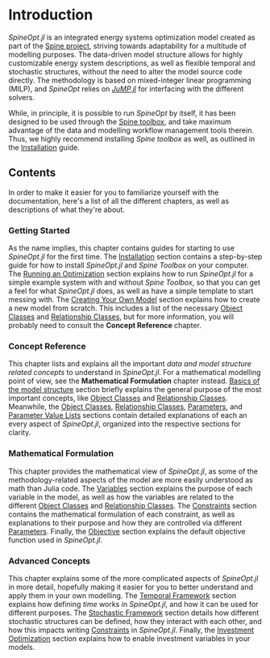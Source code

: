 # Introduction

*SpineOpt.jl* is an integrated energy systems optimization model created as part of the 
[Spine project](http://www.spine-model.org/), striving towards adaptability for a multitude of modelling purposes.
The data-driven model structure allows for highly customizable energy system descriptions, as well as flexible
temporal and stochastic structures, without the need to alter the model source code directly.
The methodology is based on mixed-integer linear programming (MILP), and *SpineOpt* relies on
[*JuMP.jl*](https://github.com/JuliaOpt/JuMP.jl) for interfacing with the different solvers.

While, in principle, it is possible to run *SpineOpt* by itself, it has been designed to be used through the
[Spine toolbox](https://github.com/Spine-project/Spine-Toolbox), and take maximum advantage of the data and modelling
workflow management tools therein.
Thus, we highly recommend installing *Spine toolbox* as well, as outlined in the [Installation](@ref) guide.

## Contents

In order to make it easier for you to familiarize yourself with the documentation, here's a list of all the different
chapters, as well as descriptions of what they're about.

### Getting Started

As the name implies, this chapter contains guides for starting to use *SpineOpt.jl*
for the first time. The [Installation](@ref) section contains a step-by-step guide for how to install *SpineOpt.jl*
and *Spine Toolbox* on your computer. The [Running an Optimization](@ref) section explains how to run *SpineOpt.jl*
for a simple example system with and without *Spine Toolbox*, so that you can get a feel for what *SpineOpt.jl* does,
as well as have a simple template to start messing with. The [Creating Your Own Model](@ref) section explains how to
create a new model from scratch. This includes a list of the necessary [Object Classes](@ref) and 
[Relationship Classes](@ref), but for more information, you will probably need to consult the **Concept Reference**
chapter.

### Concept Reference

This chapter lists and explains all the important *data and model structure related concepts*
to understand in *SpineOpt.jl*. For a mathematical modelling point of view, see the **Mathematical Formulation**
chapter instead. [Basics of the model structure](@ref) section briefly explains the general purpose of the most
important concepts, like [Object Classes](@ref) and [Relationship Classes](@ref). Meanwhile, the [Object Classes](@ref),
[Relationship Classes](@ref), [Parameters](@ref), and [Parameter Value Lists](@ref) sections contain detailed
explanations of each an every aspect of *SpineOpt.jl*, organized into the respective sections for clarity.

### Mathematical Formulation

This chapter provides the mathematical view of *SpineOpt.jl*, as some of the
methodology-related aspects of the model are more easily understood as math than Julia code. The [Variables](@ref)
section explains the purpose of each variable in the model, as well as how the variables are related to the different
[Object Classes](@ref) and [Relationship Classes](@ref). The [Constraints](@ref) section contains the mathematical
formulation of each constraint, as well as explanations to their purpose and how they are controlled via different
[Parameters](@ref). Finally, the [Objective](@ref) section explains the default objective function used in
*SpineOpt.jl*.

### Advanced Concepts

This chapter explains some of the more complicated aspects of *SpineOpt.jl* in more detail,
hopefully making it easier for you to better understand and apply them in your own modelling.
The [Temporal Framework](@ref) section explains how defining *time* works in *SpineOpt.jl*, and how it can be used
for different purposes. The [Stochastic Framework](@ref) section details how different stochastic structures can be
defined, how they interact with each other, and how this impacts writing [Constraints](@ref) in *SpineOpt.jl*.
Finally, the [Investment Optimization](@ref) section explains how to enable investment variables in your models.